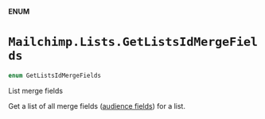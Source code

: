 **ENUM**

# `Mailchimp.Lists.GetListsIdMergeFields`

```swift
enum GetListsIdMergeFields
```

List merge fields

Get a list of all merge fields ([audience fields](https://mailchimp.com/help/getting-started-with-merge-tags/)) for a list.
